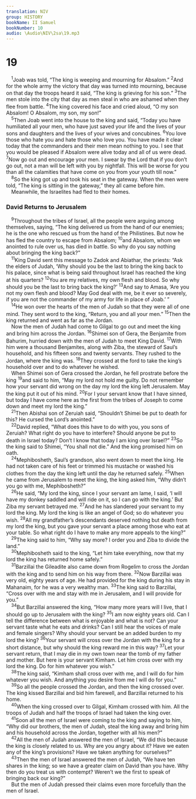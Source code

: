 ```yaml
---
translation: NIV
group: HISTORY
bookName: II Samuel 
bookNumber: 10
audio: \Audio\NIV\2sa\19.mp3
---
```


<div class="title"><h1>19</h1></div>
<span class="verse 2sa_19_1"> <sup>1</sup>Joab was told, “The king is weeping and mourning for Absalom.” </span>
<span class="verse 2sa_19_2"><sup>2</sup>And for the whole army the victory that day was turned into mourning, because on that day the troops heard it said, “The king is grieving for his son.” </span>
<span class="verse 2sa_19_3"><sup>3</sup>The men stole into the city that day as men steal in who are ashamed when they flee from battle. </span>
<span class="verse 2sa_19_4"><sup>4</sup>The king covered his face and cried aloud, “O my son Absalom! O Absalom, my son, my son!” <br/></span>
<span class="verse 2sa_19_5"> <sup>5</sup>Then Joab went into the house to the king and said, “Today you have humiliated all your men, who have just saved your life and the lives of your sons and daughters and the lives of your wives and concubines. </span>
<span class="verse 2sa_19_6"><sup>6</sup>You love those who hate you and hate those who love you. You have made it clear today that the commanders and their men mean nothing to you. I see that you would be pleased if Absalom were alive today and all of us were dead. </span>
<span class="verse 2sa_19_7"><sup>7</sup>Now go out and encourage your men. I swear by the Lord that if you don’t go out, not a man will be left with you by nightfall. This will be worse for you than all the calamities that have come on you from your youth till now.” <br/></span>
<span class="verse 2sa_19_8"> <sup>8</sup>So the king got up and took his seat in the gateway. When the men were told, “The king is sitting in the gateway,” they all came before him. <br/> Meanwhile, the Israelites had fled to their homes. <br/></span>
<div class="title"><h3>David Returns to Jerusalem </h3></div>
<span class="verse 2sa_19_9"> <sup>9</sup>Throughout the tribes of Israel, all the people were arguing among themselves, saying, “The king delivered us from the hand of our enemies; he is the one who rescued us from the hand of the Philistines. But now he has fled the country to escape from Absalom; </span>
<span class="verse 2sa_19_10"><sup>10</sup>and Absalom, whom we anointed to rule over us, has died in battle. So why do you say nothing about bringing the king back?” <br/></span>
<span class="verse 2sa_19_11"> <sup>11</sup>King David sent this message to Zadok and Abiathar, the priests: “Ask the elders of Judah, ‘Why should you be the last to bring the king back to his palace, since what is being said throughout Israel has reached the king at his quarters? </span>
<span class="verse 2sa_19_12"><sup>12</sup>You are my relatives, my own flesh and blood. So why should you be the last to bring back the king?’ </span>
<span class="verse 2sa_19_13"><sup>13</sup>And say to Amasa, ‘Are you not my own flesh and blood? May God deal with me, be it ever so severely, if you are not the commander of my army for life in place of Joab.’ ” <br/></span>
<span class="verse 2sa_19_14"> <sup>14</sup>He won over the hearts of the men of Judah so that they were all of one mind. They sent word to the king, “Return, you and all your men.” </span>
<span class="verse 2sa_19_15"><sup>15</sup>Then the king returned and went as far as the Jordan. <br/> Now the men of Judah had come to Gilgal to go out and meet the king and bring him across the Jordan. </span>
<span class="verse 2sa_19_16"><sup>16</sup>Shimei son of Gera, the Benjamite from Bahurim, hurried down with the men of Judah to meet King David. </span>
<span class="verse 2sa_19_17"><sup>17</sup>With him were a thousand Benjamites, along with Ziba, the steward of Saul’s household, and his fifteen sons and twenty servants. They rushed to the Jordan, where the king was. </span>
<span class="verse 2sa_19_18"><sup>18</sup>They crossed at the ford to take the king’s household over and to do whatever he wished. <br/> When Shimei son of Gera crossed the Jordan, he fell prostrate before the king </span>
<span class="verse 2sa_19_19"><sup>19</sup>and said to him, “May my lord not hold me guilty. Do not remember how your servant did wrong on the day my lord the king left Jerusalem. May the king put it out of his mind. </span>
<span class="verse 2sa_19_20"><sup>20</sup>For I your servant know that I have sinned, but today I have come here as the first from the tribes of Joseph to come down and meet my lord the king.” <br/></span>
<span class="verse 2sa_19_21"> <sup>21</sup>Then Abishai son of Zeruiah said, “Shouldn’t Shimei be put to death for this? He cursed the Lord’s anointed.” <br/></span>
<span class="verse 2sa_19_22"> <sup>22</sup>David replied, “What does this have to do with you, you sons of Zeruiah? What right do you have to interfere? Should anyone be put to death in Israel today? Don’t I know that today I am king over Israel?” </span>
<span class="verse 2sa_19_23"><sup>23</sup>So the king said to Shimei, “You shall not die.” And the king promised him on oath. <br/></span>
<span class="verse 2sa_19_24"> <sup>24</sup>Mephibosheth, Saul’s grandson, also went down to meet the king. He had not taken care of his feet or trimmed his mustache or washed his clothes from the day the king left until the day he returned safely. </span>
<span class="verse 2sa_19_25"><sup>25</sup>When he came from Jerusalem to meet the king, the king asked him, “Why didn’t you go with me, Mephibosheth?” <br/></span>
<span class="verse 2sa_19_26"> <sup>26</sup>He said, “My lord the king, since I your servant am lame, I said, ‘I will have my donkey saddled and will ride on it, so I can go with the king.’ But Ziba my servant betrayed me. </span>
<span class="verse 2sa_19_27"><sup>27</sup>And he has slandered your servant to my lord the king. My lord the king is like an angel of God; so do whatever you wish. </span>
<span class="verse 2sa_19_28"><sup>28</sup>All my grandfather’s descendants deserved nothing but death from my lord the king, but you gave your servant a place among those who eat at your table. So what right do I have to make any more appeals to the king?” <br/></span>
<span class="verse 2sa_19_29"> <sup>29</sup>The king said to him, “Why say more? I order you and Ziba to divide the land.” <br/></span>
<span class="verse 2sa_19_30"> <sup>30</sup>Mephibosheth said to the king, “Let him take everything, now that my lord the king has returned home safely.” <br/></span>
<span class="verse 2sa_19_31"> <sup>31</sup>Barzillai the Gileadite also came down from Rogelim to cross the Jordan with the king and to send him on his way from there. </span>
<span class="verse 2sa_19_32"><sup>32</sup>Now Barzillai was very old, eighty years of age. He had provided for the king during his stay in Mahanaim, for he was a very wealthy man. </span>
<span class="verse 2sa_19_33"><sup>33</sup>The king said to Barzillai, “Cross over with me and stay with me in Jerusalem, and I will provide for you.” <br/></span>
<span class="verse 2sa_19_34"> <sup>34</sup>But Barzillai answered the king, “How many more years will I live, that I should go up to Jerusalem with the king? </span>
<span class="verse 2sa_19_35"><sup>35</sup>I am now eighty years old. Can I tell the difference between what is enjoyable and what is not? Can your servant taste what he eats and drinks? Can I still hear the voices of male and female singers? Why should your servant be an added burden to my lord the king? </span>
<span class="verse 2sa_19_36"><sup>36</sup>Your servant will cross over the Jordan with the king for a short distance, but why should the king reward me in this way? </span>
<span class="verse 2sa_19_37"><sup>37</sup>Let your servant return, that I may die in my own town near the tomb of my father and mother. But here is your servant Kimham. Let him cross over with my lord the king. Do for him whatever you wish.” <br/></span>
<span class="verse 2sa_19_38"> <sup>38</sup>The king said, “Kimham shall cross over with me, and I will do for him whatever you wish. And anything you desire from me I will do for you.” <br/></span>
<span class="verse 2sa_19_39"> <sup>39</sup>So all the people crossed the Jordan, and then the king crossed over. The king kissed Barzillai and bid him farewell, and Barzillai returned to his home. <br/></span>
<span class="verse 2sa_19_40"> <sup>40</sup>When the king crossed over to Gilgal, Kimham crossed with him. All the troops of Judah and half the troops of Israel had taken the king over. <br/></span>
<span class="verse 2sa_19_41"> <sup>41</sup>Soon all the men of Israel were coming to the king and saying to him, “Why did our brothers, the men of Judah, steal the king away and bring him and his household across the Jordan, together with all his men?” <br/></span>
<span class="verse 2sa_19_42"> <sup>42</sup>All the men of Judah answered the men of Israel, “We did this because the king is closely related to us. Why are you angry about it? Have we eaten any of the king’s provisions? Have we taken anything for ourselves?” <br/></span>
<span class="verse 2sa_19_43"> <sup>43</sup>Then the men of Israel answered the men of Judah, “We have ten shares in the king; so we have a greater claim on David than you have. Why then do you treat us with contempt? Weren’t we the first to speak of bringing back our king?” <br/> But the men of Judah pressed their claims even more forcefully than the men of Israel. <br/></span>
